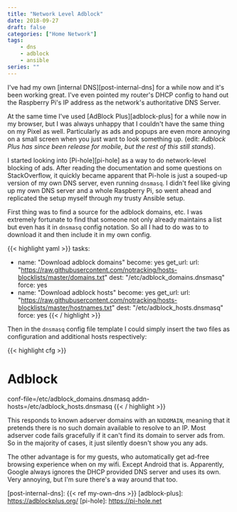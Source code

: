```yaml
---
title: "Network Level Adblock"
date: 2018-09-27
draft: false
categories: ["Home Network"]
tags:
    - dns
    - adblock
    - ansible
series: ""
---
```


I've had my own [internal DNS][post-internal-dns] for a while now and it's been working great. I've even pointed my router's DHCP config to hand out the Raspberry Pi's IP address as the network's authoritative DNS Server.

At the same time I've used [AdBlock Plus][adblock-plus] for a while now in my browser, but I was always unhappy that I couldn't have the same thing on my Pixel as well. Particularly as ads and popups are even more annoying on a small screen when you just want to look something up. (edit: *Adblock Plus has since been release for mobile, but the rest of this still stands*).

I started looking into [Pi-hole][pi-hole] as a way to do network-level blocking of ads. After reading the documentation and some questions on StackOverflow, it quickly became apparent that Pi-hole is just a souped-up version of my own DNS server, even running `dnsmasq`. I didn't feel like giving up my own DNS server and a whole Raspberry Pi, so went ahead and replicated the setup myself through my trusty Ansible setup.

First thing was to find a source for the adblock domains, etc. I was extremely fortunate to find that someone not only already maintains a list but even has it in `dnsmasq` config notation. So all I had to do was to to download it and then include it in my own config.

<!-- markdownlint-disable -->
{{< highlight yaml >}}
tasks:
  - name: "Download adblock domains"
    become: yes
    get_url:
      url: "https://raw.githubusercontent.com/notracking/hosts-blocklists/master/domains.txt"
      dest: "/etc/adblock_domains.dnsmasq"
      force: yes
  - name: "Download adblock hosts"
    become: yes
    get_url:
      url: "https://raw.githubusercontent.com/notracking/hosts-blocklists/master/hostnames.txt"
      dest: "/etc/adblock_hosts.dnsmasq"
      force: yes
{{< / highlight >}}
<!-- markdownlint-restore-->

Then in the `dnsmasq` config file template I could simply insert the two files as configuration and additional hosts respectively:

<!-- markdownlint-disable -->
{{< highlight cfg >}}
# Adblock
conf-file=/etc/adblock_domains.dnsmasq
addn-hosts=/etc/adblock_hosts.dnsmasq
{{< / highlight >}}
<!-- markdownlint-restore -->

This responds to known adserver domains with an `NXDOMAIN`, meaning that it pretends there is no such domain available to resolve to an IP. Most adserver code fails gracefully if it can't find its domain to server ads from. So in the majority of cases, it just silently doesn't show you any ads.

The other advantage is for my guests, who automatically get ad-free browsing experience when on my wifi. Except Android that is. Apparently, Google always ignores the DHCP provided DNS server and uses its own. Very annoying, but I'm sure there's a way around that too.

[post-internal-dns]: {{< ref my-own-dns >}}
[adblock-plus]: https://adblockplus.org/
[pi-hole]: https://pi-hole.net
